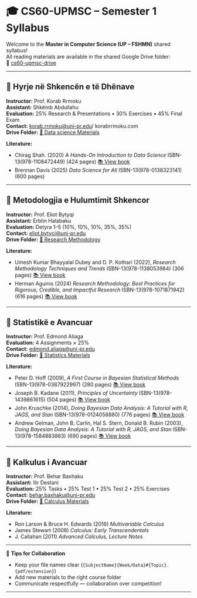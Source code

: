 # 🎓 CS60-UPMSC – Semester 1 Syllabus

Welcome to the **Master in Computer Science (UP – FSHMN)** shared syllabus!  
All reading materials are available in the shared Google Drive folder:  
📂 [cs60-upmsc-drive](https://drive.google.com/drive/u/3/folders/1oP4Tc1hEkVVoKfMpARPj3pSX-EZ308P4)

---

## 📘 Hyrje në Shkencën e të Dhënave
**Instructor:** Prof. Korab Rrmoku  
**Assistant:** Shkëmb Abdullahu  
**Evaluation:** 25% Research & Presentations • 30% Exercises • 45% Final Exam  
**Contact:** korab.rrmoku@uni-pr.edu/ korabrrmoku.com  
**Drive Folder:** [📂 Data science Materials](https://drive.google.com/drive/u/3/folders/1RZsh4ddOaSxPvt6xIk94KcAN0cUVij0F)

**Literature:**
- Chirag Shah. (2020) *A Hands-On Introduction to Data Science* ISBN-13(978-1108472449) (424 pages) [📚 View book](https://drive.google.com/file/d/1yI9e5buLyFULbrj1_g8y2jVBO-YFii08/view)
- Brennan Davis (2025) *Data Science for All* ISBN-13(978-0138323141) (600 pages)

---

## 📒 Metodologjia e Hulumtimit Shkencor
**Instructor:** Prof. Eliot Bytyqi  
**Assistant:** Erblin Halabaku  
**Evaluation:** Detyra 1–5 (10%, 10%, 10%, 35%, 35%)  
**Contact:** eliot.bytyci@uni-pr.edu  
**Drive Folder:** [📂 Research Methodology](https://drive.google.com/drive/u/3/folders/1ywjM-GTw9rbSzP9F5c6hcKsL6iJ9Em6G)

**Literature:**
- Umesh Kumar Bhayyalal Dubey and D. P. Kothari (2022), *Research Methodology Techniques and Trends*  ISBN-13(978-1138053984) (306 pages) [📚 View book](https://drive.google.com/file/d/12LUUFRksXMniIzKuatWSNFkhBgv0_LFd/view)
- Herman Aguinis (2024) *Research Methodology: Best Practices for Rigorous, Credible, and Impactful Research* ISBN-13(978-1071871942) (616 pages) [📚 View book](https://drive.google.com/file/d/1atZj3q6F1cMF0v39cFruJ_YdnkTgc7O3/view)

---

## 📙 Statistikë e Avancuar
**Instructor:** Prof. Edmond Aliaga  
**Evaluation:** 4 Assignments × 25%  
**Contact:** edmond.aliaga@uni-pr.edu  
**Drive Folder:** [📂 Statistics Materials](https://drive.google.com/drive/u/3/folders/19viGMOevUUKzRkxaL83XtnU9Ugi5IlTM) 

**Literature:**
- Peter D. Hoff (2009), *A First Course in Bayesian Statistical Methods*  ISBN-13(978-0387922997) (280 pages) [📚 View book](https://drive.google.com/file/d/1ZVKlYxTi6zFgh-Qb3nal9jontWrPi_hv/view)  
- Joseph B. Kadane (2011), *Principles of Uncertainty*  ISBN-13(978-1439861615) (504 pages) [📚 View book](https://drive.google.com/file/d/156baC1dGgEIumTWeK7ihD3l478yFE2oW/view?usp=drive_link) 
- John Kruschke (2014), *Doing Bayesian Data Analysis: A Tutorial with R, JAGS, and Stan*  ISBN-13(978-0124058880) (776 pages) [📚 View book](http://drive.google.com/file/d/1fNJi0l_P7L2jkCWi-UiISWKQ_QnHaxpn/view?usp=drive_link)  
- Andrew Gelman, John B. Carlin, Hal S. Stern, Donald B. Rubin (2003), *Doing Bayesian Data Analysis: A Tutorial with R, JAGS, and Stan*  ISBN-13(978-1584883883) (690 pages) [📚 View book](http://drive.google.com/file/d/1fNJi0l_P7L2jkCWi-UiISWKQ_QnHaxpn/view?usp=drive_link) 

---

## 📗 Kalkulus i Avancuar
**Instructor:** Prof. Behar Baxhaku  
**Assistant:** Ilir Destani  
**Evaluation:** 25% Tasks • 25% Test 1 • 25% Test 2 • 25% Exercises  
**Contact:** behar.baxhaku@uni-pr.edu  
**Drive Folder:** [📂 Calculus Materials](https://drive.google.com/drive/u/3/folders/19o4MvrK609q36IfdmNdZYzR_9Bl3PETJ)

**Literature:**
- Ron Larson & Bruce H. Edwards (2016) *Multivariable Calculus*
- James Stewart (2008) *Calculus: Early Transcendentals*
- J. Callahan (2011) *Advanced Calculus, Lecture Notes*
---



🧠 **Tips for Collaboration**
- Keep your file names clear (`{SubjectName}{Week/Data}#{Topic}.{pdf/extension}`)
- Add new materials to the right course folder
- Communicate respectfully — collaboration over competition!

---
